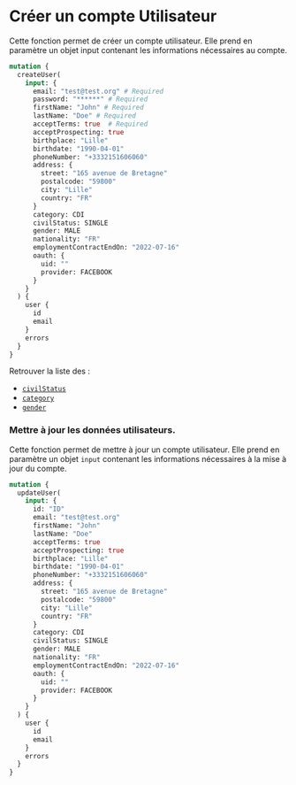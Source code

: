 # Créer un compte Utilisateur

Cette fonction permet de créer un compte utilisateur. Elle prend en paramètre un objet input contenant les informations nécessaires au compte.

```graphql
mutation {
  createUser(
    input: {
      email: "test@test.org" # Required
      password: "******" # Required
      firstName: "John" # Required
      lastName: "Doe" # Required
      acceptTerms: true  # Required
      acceptProspecting: true
      birthplace: "Lille"
      birthdate: "1990-04-01"
      phoneNumber: "+3332151606060"
      address: {
        street: "165 avenue de Bretagne"
        postalcode: "59800"
        city: "Lille"
        country: "FR"
      }
      category: CDI
      civilStatus: SINGLE
      gender: MALE
      nationality: "FR"
      employmentContractEndOn: "2022-07-16"
      oauth: {
        uid: ""
        provider: FACEBOOK
      }
    }
  ) {
    user {
      id
      email
    }
    errors
  }
}
```

Retrouver la liste des :&#x20;

* [`civilStatus`](https://studio.apollographql.com/public/Cautioneo-API/variant/staging/schema/reference/enums/UserCivilStatus)
* [`category`](https://studio.apollographql.com/public/Cautioneo-API/variant/staging/schema/reference/enums/UserCategory)
* &#x20;[`gender`](https://studio.apollographql.com/public/Cautioneo-API/variant/staging/schema/reference/enums/UserGender)

### Mettre à jour les données utilisateurs.

Cette fonction permet de mettre à jour un compte utilisateur. Elle prend en paramètre un objet `input` contenant les informations nécessaires à la mise à jour du compte.

```graphql
mutation {
  updateUser(
    input: {
      id: "ID"
      email: "test@test.org"
      firstName: "John"
      lastName: "Doe"
      acceptTerms: true
      acceptProspecting: true
      birthplace: "Lille"
      birthdate: "1990-04-01"
      phoneNumber: "+3332151606060"
      address: {
        street: "165 avenue de Bretagne"
        postalcode: "59800"
        city: "Lille"
        country: "FR"
      }
      category: CDI
      civilStatus: SINGLE
      gender: MALE
      nationality: "FR"
      employmentContractEndOn: "2022-07-16"
      oauth: {
        uid: ""
        provider: FACEBOOK
      }
    }
  ) {
    user {
      id
      email
    }
    errors
  }
}
```
